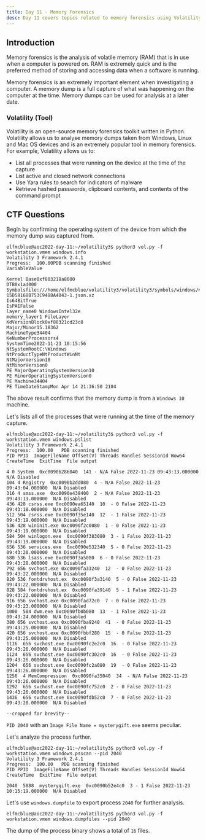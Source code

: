 ```yaml
---
title: Day 11 - Memory Forensics
desc: Day 11 covers topics related to memory forensics using Volatility tool.
---
```

## Introduction

Memory forensics is the analysis of volatile memory (RAM) that is in use when a computer is powered on. RAM is extremely quick and is the preferred method of storing and accessing data when a software is running.

Memory forensics is an extremely important element when investigating a computer. A memory dump is a full capture of what was happening on the computer at the time. Memory dumps can be used for analysis at a later date.

### Volatility (Tool)

Volatility is an open-source memory forensics toolkit written in Python. Volatility allows us to analyse memory dumps taken from Windows, Linux and Mac OS devices and is an extremely popular tool in memory forensics. For example, Volatility allows us to:

- List all processes that were running on the device at the time of the capture
- List active and closed network connections
- Use Yara rules to search for indicators of malware
- Retrieve hashed passwords, clipboard contents, and contents of the command prompt

## CTF Questions

Begin by confirming the operating system of the device from which the memory dump was captured from.

```console
elfmcblue@aoc2022-day-11:~/volatility3$ python3 vol.py -f workstation.vmem windows.info
Volatility 3 Framework 2.4.1
Progress:  100.00PDB scanning finished                        
VariableValue

Kernel Base0xf803218a8000
DTB0x1ad000
Symbolsfile:///home/elfmcblue/volatility3/volatility3/symbols/windows/ntkrnlmp.pdb/E0093F3AEF
15D58168B753C9488A4043-1.json.xz
Is64BitTrue
IsPAEFalse
layer_name0 WindowsIntel32e
memory_layer1 FileLayer
KdVersionBlock0xf80321cd23c8
Major/Minor15.18362
MachineType34404
KeNumberProcessors4
SystemTime2022-11-23 10:15:56
NtSystemRootC:\Windows
NtProductTypeNtProductWinNt
NtMajorVersion10
NtMinorVersion0
PE MajorOperatingSystemVersion10
PE MinorOperatingSystemVersion0
PE Machine34404
PE TimeDateStampMon Apr 14 21:36:50 2104
```
The above result confirms that the memory dump is from a `Windows 10` machine.

Let's lists all of the processes that were running at the time of the memory capture.

```console
elfmcblue@aoc2022-day-11:~/volatility3$ python3 vol.py -f workstation.vmem windows.pslist          
Volatility 3 Framework 2.4.1
Progress:  100.00   PDB scanning finished
PID PPID  ImageFileName Offset(V) Threads Handles SessionId Wow64 CreateTime  ExitTime  File output

4 0 System  0xc0090b286040  141 - N/A False 2022-11-23 09:43:13.000000  N/A Disabled
104 4 Registry  0xc0090b2dd080  4 - N/A False 2022-11-23 09:43:04.000000  N/A Disabled
316 4 smss.exe  0xc0090e438400  2 - N/A False 2022-11-23 09:43:13.000000  N/A Disabled
436 428 csrss.exe 0xc0090ea65140  10  - 0 False 2022-11-23 09:43:18.000000  N/A Disabled
512 504 csrss.exe 0xc0090f35e140  12  - 1 False 2022-11-23 09:43:19.000000  N/A Disabled
536 428 wininit.exe 0xc0090f2c0080  1 - 0 False 2022-11-23 09:43:19.000000  N/A Disabled
584 504 winlogon.exe  0xc0090f383080  3 - 1 False 2022-11-23 09:43:19.000000  N/A Disabled
656 536 services.exe  0xc0090e532340  5 - 0 False 2022-11-23 09:43:20.000000  N/A Disabled
680 536 lsass.exe 0xc0090f3a5080  6 - 0 False 2022-11-23 09:43:20.000000  N/A Disabled
792 656 svchost.exe 0xc0090fa33240  12  - 0 False 2022-11-23 09:43:22.000000  N/A Disabled
820 536 fontdrvhost.ex  0xc0090f3a3140  5 - 0 False 2022-11-23 09:43:22.000000  N/A Disabled
828 584 fontdrvhost.ex  0xc0090fa39140  5 - 1 False 2022-11-23 09:43:22.000000  N/A Disabled
916 656 svchost.exe 0xc0090fad72c0  7 - 0 False 2022-11-23 09:43:23.000000  N/A Disabled
1000  584 dwm.exe 0xc0090fb0b080  13  - 1 False 2022-11-23 09:43:24.000000  N/A Disabled
380 656 svchost.exe 0xc0090fba9240  41  - 0 False 2022-11-23 09:43:25.000000  N/A Disabled
420 656 svchost.exe 0xc0090fbbf280  15  - 0 False 2022-11-23 09:43:25.000000  N/A Disabled
1116  656 svchost.exe 0xc0090fc2e2c0  16  - 0 False 2022-11-23 09:43:26.000000  N/A Disabled
1124  656 svchost.exe 0xc0090fc302c0  16  - 0 False 2022-11-23 09:43:26.000000  N/A Disabled
1204  656 svchost.exe 0xc0090fc2a080  19  - 0 False 2022-11-23 09:43:26.000000  N/A Disabled
1256  4 MemCompression  0xc0090fa35040  34  - N/A False 2022-11-23 09:43:26.000000  N/A Disabled
1292  656 svchost.exe 0xc0090fc752c0  2 - 0 False 2022-11-23 09:43:26.000000  N/A Disabled
1436  656 svchost.exe 0xc0090fdb52c0  7 - 0 False 2022-11-23 09:43:28.000000  N/A Disabled

--cropped for brevity--
```

`PID 2040` with an `Image File Name = mysterygift.exe` seems peculiar.

Let's analyze the process further.

```console
elfmcblue@aoc2022-day-11:~/volatility3$ python3 vol.py -f workstation.vmem windows.psscan --pid 2040
Volatility 3 Framework 2.4.1
Progress:  100.00   PDB scanning finished
PID PPID  ImageFileName Offset(V) Threads Handles SessionId Wow64 CreateTime  ExitTime  File output

2040  5888  mysterygift.exe  0xc0090b52e4c0  3 - 1 False 2022-11-23 10:15:19.000000  N/A Disabled
```

Let's use `windows.dumpfile` to export process `2040` for further analysis.

```console
elfmcblue@aoc2022-day-11:~/volatility3$ python3 vol.py -f workstation.vmem windows.dumpfiles --pid 2040
```

The dump of the process binary shows a total of `16` files.
